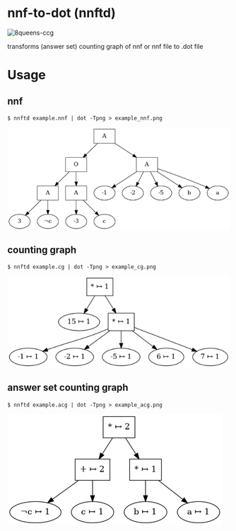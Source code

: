 # nnf-to-dot (nnftd)
![8queens-ccg](8_queens_std_ccg.png)

transforms (answer set) counting graph of nnf or nnf file to .dot file

# Usage
## nnf 
```command
$ nnftd example.nnf | dot -Tpng > example_nnf.png
```
![nnf](example_nnf.png)
## counting graph 
```command
$ nnftd example.cg | dot -Tpng > example_cg.png
```
![cg](example_cg.png)

## answer set counting graph 
```command
$ nnftd example.acg | dot -Tpng > example_acg.png
```
![acg](example_acg.png)

